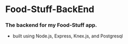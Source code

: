 # Food-Stuff-BackEnd

### The backend for my Food-Stuff app.
  - built using Node.js, Express, Knex.js, and Postgresql
